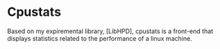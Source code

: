 # Cpustats

Based on my expiremental library, [LibHPD], cpustats is a front-end that displays statistics related to the performance of a linux machine. 
